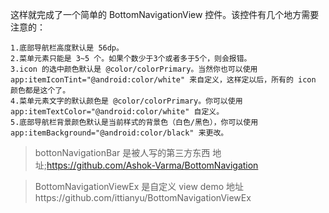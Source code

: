 这样就完成了一个简单的 BottomNavigationView 控件。该控件有几个地方需要注意的：

    1.底部导航栏高度默认是 56dp。
    2.菜单元素只能是 3~5 个。如果个数少于3个或者多于5个，则会报错。
    3.icon 的选中颜色默认是 @color/colorPrimary。当然你也可以使用 app:itemIconTint="@android:color/white" 来自定义，这样定以后，所有的 icon 颜色都是这个了。
    4.菜单元素文字的默认颜色是 @color/colorPrimary。你可以使用 app:itemTextColor="@android:color/white" 自定义。
    5.底部导航栏背景颜色默认是当前样式的背景色（白色/黑色），你可以使用 app:itemBackground="@android:color/black" 来更改。

> bottonNavigationBar 是被人写的第三方东西
   地址;https://github.com/Ashok-Varma/BottomNavigation
   
> BottomNavigationViewEx 是自定义 view
 demo 地址https://github.com/ittianyu/BottomNavigationViewEx
 
 
 
